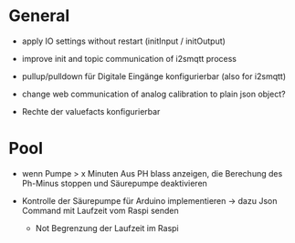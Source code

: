 
# General

- apply IO settings without restart (initInput / initOutput)

- improve init and topic communication of i2smqtt process
- pullup/pulldown für Digitale Eingänge konfigurierbar (also for i2smqtt)
- change web communication of analog calibration to plain json object?
- Rechte der valuefacts konfigurierbar


# Pool

- wenn Pumpe > x Minuten Aus PH blass anzeigen,
  die Berechung des Ph-Minus stoppen und Säurepumpe deaktivieren

- Kontrolle der Säurepumpe für Arduino implementieren
  -> dazu Json Command mit Laufzeit vom Raspi senden
  - Not Begrenzung der Laufzeit im Raspi
